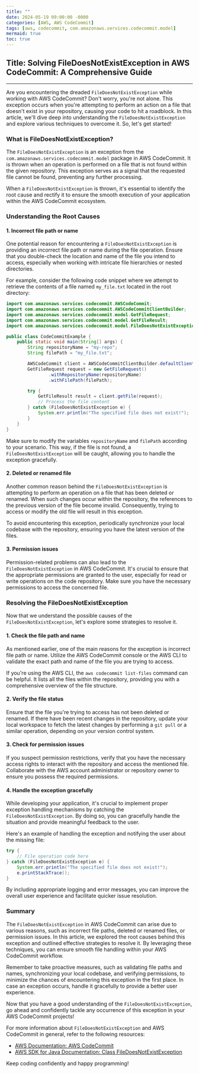 ```yaml
---
title: ""
date: 2024-05-19 09:00:00 -0000
categories: [AWS, AWS CodeCommit]
tags: [aws, codecommit, com.amazonaws.services.codecommit.model]
mermaid: true
toc: true
---
```


## Title: Solving FileDoesNotExistException in AWS CodeCommit: A Comprehensive Guide

---

Are you encountering the dreaded `FileDoesNotExistException` while working with AWS CodeCommit? Don't worry, you're not alone. This exception occurs when you're attempting to perform an action on a file that doesn't exist in your repository, causing your code to hit a roadblock. In this article, we'll dive deep into understanding the `FileDoesNotExistException` and explore various techniques to overcome it. So, let's get started!

### What is FileDoesNotExistException?

The `FileDoesNotExistException` is an exception from the `com.amazonaws.services.codecommit.model` package in AWS CodeCommit. It is thrown when an operation is performed on a file that is not found within the given repository. This exception serves as a signal that the requested file cannot be found, preventing any further processing.

When a `FileDoesNotExistException` is thrown, it's essential to identify the root cause and rectify it to ensure the smooth execution of your application within the AWS CodeCommit ecosystem.

### Understanding the Root Causes

#### 1. Incorrect file path or name

One potential reason for encountering a `FileDoesNotExistException` is providing an incorrect file path or name during the file operation. Ensure that you double-check the location and name of the file you intend to access, especially when working with intricate file hierarchies or nested directories.

For example, consider the following code snippet where we attempt to retrieve the contents of a file named `my_file.txt` located in the root directory:

```java
import com.amazonaws.services.codecommit.AWSCodeCommit;
import com.amazonaws.services.codecommit.AWSCodeCommitClientBuilder;
import com.amazonaws.services.codecommit.model.GetFileRequest;
import com.amazonaws.services.codecommit.model.GetFileResult;
import com.amazonaws.services.codecommit.model.FileDoesNotExistException;

public class CodeCommitExample {
    public static void main(String[] args) {
        String repositoryName = "my-repo";
        String filePath = "my_file.txt";

        AWSCodeCommit client = AWSCodeCommitClientBuilder.defaultClient();
        GetFileRequest request = new GetFileRequest()
                .withRepositoryName(repositoryName)
                .withFilePath(filePath);

        try {
            GetFileResult result = client.getFile(request);
            // Process the file content
        } catch (FileDoesNotExistException e) {
            System.err.println("The specified file does not exist!");
        }
    }
}
```

Make sure to modify the variables `repositoryName` and `filePath` according to your scenario. This way, if the file is not found, a `FileDoesNotExistException` will be caught, allowing you to handle the exception gracefully.

#### 2. Deleted or renamed file

Another common reason behind the `FileDoesNotExistException` is attempting to perform an operation on a file that has been deleted or renamed. When such changes occur within the repository, the references to the previous version of the file become invalid. Consequently, trying to access or modify the old file will result in this exception.

To avoid encountering this exception, periodically synchronize your local codebase with the repository, ensuring you have the latest version of the files.

#### 3. Permission issues

Permission-related problems can also lead to the `FileDoesNotExistException` in AWS CodeCommit. It's crucial to ensure that the appropriate permissions are granted to the user, especially for read or write operations on the code repository. Make sure you have the necessary permissions to access the concerned file.

### Resolving the FileDoesNotExistException

Now that we understand the possible causes of the `FileDoesNotExistException`, let's explore some strategies to resolve it.

#### 1. Check the file path and name

As mentioned earlier, one of the main reasons for the exception is incorrect file path or name. Utilize the AWS CodeCommit console or the AWS CLI to validate the exact path and name of the file you are trying to access.

If you're using the AWS CLI, the `aws codecommit list-files` command can be helpful. It lists all the files within the repository, providing you with a comprehensive overview of the file structure.

#### 2. Verify the file status

Ensure that the file you're trying to access has not been deleted or renamed. If there have been recent changes in the repository, update your local workspace to fetch the latest changes by performing a `git pull` or a similar operation, depending on your version control system.

#### 3. Check for permission issues

If you suspect permission restrictions, verify that you have the necessary access rights to interact with the repository and access the mentioned file. Collaborate with the AWS account administrator or repository owner to ensure you possess the required permissions.

#### 4. Handle the exception gracefully

While developing your application, it's crucial to implement proper exception handling mechanisms by catching the `FileDoesNotExistException`. By doing so, you can gracefully handle the situation and provide meaningful feedback to the user.

Here's an example of handling the exception and notifying the user about the missing file:

```java
try {
    // File operation code here
} catch (FileDoesNotExistException e) {
    System.err.println("The specified file does not exist!");
    e.printStackTrace();
}
```

By including appropriate logging and error messages, you can improve the overall user experience and facilitate quicker issue resolution.

### Summary

The `FileDoesNotExistException` in AWS CodeCommit can arise due to various reasons, such as incorrect file paths, deleted or renamed files, or permission issues. In this article, we explored the root causes behind this exception and outlined effective strategies to resolve it. By leveraging these techniques, you can ensure smooth file handling within your AWS CodeCommit workflow.

Remember to take proactive measures, such as validating file paths and names, synchronizing your local codebase, and verifying permissions, to minimize the chances of encountering this exception in the first place. In case an exception occurs, handle it gracefully to provide a better user experience.

Now that you have a good understanding of the `FileDoesNotExistException`, go ahead and confidently tackle any occurrence of this exception in your AWS CodeCommit projects!

For more information about `FileDoesNotExistException` and AWS CodeCommit in general, refer to the following resources:

- [AWS Documentation: AWS CodeCommit](https://docs.aws.amazon.com/codecommit/latest/userguide/welcome.html)
- [AWS SDK for Java Documentation: Class FileDoesNotExistException](https://docs.amazonaws.cn/en_us/AWSJavaSDK/latest/javadoc/com/amazonaws/services/codecommit/model/FileDoesNotExistException.html)

Keep coding confidently and happy programming!


